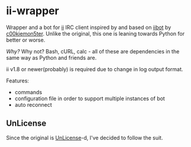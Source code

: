 # ii-wrapper

Wrapper and a bot for [ii] IRC client inspired by and based on [iibot] by
[c00kiemon5ter]. Unlike the original, this one is leaning towards Python for
better or worse.

_Why?_ Why not? Bash, cURL, calc - all of these are dependencies in the same way
as Python and friends are.

ii v1.8 or newer(probably) is required due to change in log output format.

Features:

* commands
* configuration file in order to support multiple instances of bot
* auto reconnect

## UnLicense

Since the original is [UnLicense]-d, I've decided to follow the suit.

[ii]: https://tools.suckless.org/ii/
[iibot]: https://github.com/c00kiemon5ter/iibot
[c00kiemon5ter]: https://github.com/c00kiemon5ter
[UnLicense]: https://unlicense.org

